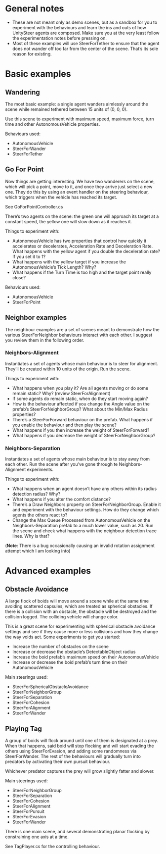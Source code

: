 # General notes

* These are not meant only as demo scenes, but as a sandbox for you to experiment with the behaviours and learn the ins and outs of how UnitySteer agents are composed.  Make sure you at the very least follow the experimentation notes before pressing on.
* Most of these examples will use SteerForTether to ensure that the agent does not wander off too far from the center of the scene.  That’s its sole reason for existing.

# Basic examples

## Wandering

The most basic example: a single agent  wanders aimlessly around the scene while remained tethered between 15 units of (0, 0, 0).

Use this scene to experiment with maximum speed, maximum force, turn time and other AutonomousVehicle properties.

Behaviours used:

- AutonomousVehicle
- SteerForWander
- SteerForTether

## Go For Point

Now things are getting interesting. We have two wanderers on the scene, which will pick a point, move to it, and once they arrive just select a new one.    They do this by using an event handler on the steering behaviour, which triggers when the vehicle has reached its target.

See GoForPointController.cs

There’s two agents on the scene: the green one will approach its target at a constant speed, the yellow one will slow down as it reaches it.

Things to experiment with:

* AutonomousVehicle has two properties that control how quickly it accelerates or decelerates, Acceleration Rate and Deceleration Rate. What happens with the yellow agent if you double the deceleration rate? If you set it to 1?
* What happens with the yellow target if you increase the AutonomousVehicle’s Tick Length? Why?
* What happens if the Turn Time is too high and the target point really close?

Behaviours used:

- AutonomousVehicle
- SteerForPoint

## Neighbor examples

The neighbour examples are a set of scenes meant to demonstrate how the various SteerForNeighbor behaviours interact with each other. I suggest you review them in the following order.

### Neighbors-Alignment

Instantiates a set of agents whose main behaviour is to steer for alignment.  They’ll be created within 10 units of the origin.  Run the scene.

Things to experiment with:

* What happens when you play it? Are all agents moving or do some remain static? Why? (review SteerForAlignment)
* If some agents do remain static, when do they start moving again?
* How is the behaviour affected if you change the Angle value on the prefab’s SteerForNeighborGroup?  What about the Min/Max Radius properties?
* There’s a SteerForForward behaviour on the prefab.  What happens if you enable the behaviour and then play the scene?  
* What happens if you then increase the weight of SteerForForward?
* What happens if you decrease the weight of SteerForNeighborGroup?

### Neighbors-Separation

Instantiates a set of agents whose main behaviour is to stay away from each other. Run the scene after you’ve gone through te Neighbors-Alignment experiments.

Things to experiment with:

* What happens when an agent doesn’t have any others within its radius detection radius? Why?
* What happens if you alter the comfort distance?
* There’s a Draw Neighbors property on SteerForNeighborGroup. Enable it and experiment with the behaviour settings. How do they change which agents the others react to?
* Change the Max Queue Processed from AutonomousVehicle on the  Neighbors-Separation prefab to a much lower value, such as 20.  Run the scene and check what happens with the neighbour detection trace lines.  Why is that?

(**Note**: There is a bug occasionally causing an invalid rotation assignment attempt which I am looking into)


# Advanced examples

## Obstacle Avoidance

A large flock of boids will move around a scene while at the same time avoiding scattered capsules, which are treated as spherical obstacles.  If there is a collision with an obstacle, the obstacle will be destroyed and the collision logged. The colliding vehicle will change color.

This is a great scene for experimenting with spherical obstacle avoidance settings and see if they cause more or less collisions and how they change the way voids act.  Some experiments to get you started:

- Increase the number of obstacles on the scene
- Increase or decrease the obstacle’s DetectableObject radius
- Increase the boid prefab’s maximum speed on their AutonomousVehicle
- Increase or decrease the boid prefab’s turn time on their AutonomousVehicle

Main steerings used:

- SteerForSphericalObstacleAvoidance
- SteerForNeighborGroup
- SteerForSeparation
- SteerForCohesion
- SteerForAlignment
- SteerForWander

## Playing Tag

A group of boids will flock around until one of them is designated at a prey.  When that happens, said boid will stop flocking and will start evading the others using SteerForEvasion, and adding some randomness via SteerForWander.  The rest of the behaviours will gradually turn into predators by activating their own pursuit behaviour.

Whichever predator captures the prey will grow slightly fatter and slower.

Main steerings used:

- SteerForNeighborGroup
- SteerForSeparation
- SteerForCohesion
- SteerForAlignment
- SteerForPursuit
- SteerForEvasion
- SteerForWander

There is one main scene, and several demonstrating planar flocking by constraining one axis at a time.

See TagPlayer.cs for the controlling behaviour.

